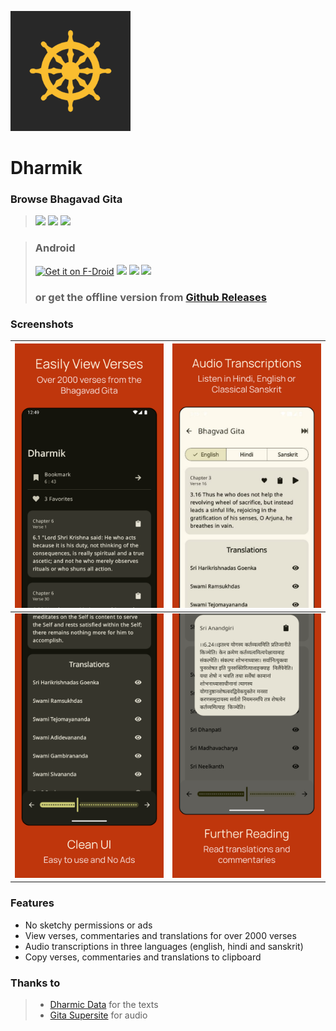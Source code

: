 ![](fastlane/metadata/android/en-US/images/icon-192-maskable.png)

# Dharmik

### Browse Bhagavad Gita

> [<img src="https://ziadoua.github.io/m3-Markdown-Badges/badges/Android/android2.svg">]()
> [<img src="https://ziadoua.github.io/m3-Markdown-Badges/badges/AndroidStudio/androidstudio2.svg">]()
> [<img src="https://ziadoua.github.io/m3-Markdown-Badges/badges/Kotlin/kotlin1.svg">]()

> ### Android
> [<img src="https://f-droid.org/badge/get-it-on.png" alt="Get it on F-Droid" height="80">](https://f-droid.org/packages/com.shub39.dharmik.online)
> <a href="https://apt.izzysoft.de/packages/com.shub39.dharmik.online"><img src="https://gitlab.com/IzzyOnDroid/repo/-/raw/master/assets/IzzyOnDroid.png" height="80"></a>
> [<img src="https://www.openapk.net/images/openapk-badge.png" height=80>](https://www.openapk.net/dharmik/com.shub39.dharmik/)
> [<img src="https://www.androidfreeware.net/images/androidfreeware-badge.png" height=80>](https://www.androidfreeware.net/download-dharmik-apk.html)
> ### or get the offline version from [Github Releases](https://github.com/shub39/Dharmik/releases)

### Screenshots
| ![](fastlane/metadata/android/en-US/images/phoneScreenshots/1.png) | ![](fastlane/metadata/android/en-US/images/phoneScreenshots/2.png) |
|:------------------------------------------------------------------:|:------------------------------------------------------------------:|
| ![](fastlane/metadata/android/en-US/images/phoneScreenshots/3.png) | ![](fastlane/metadata/android/en-US/images/phoneScreenshots/4.png) |

### Features
- No sketchy permissions or ads
- View verses, commentaries and translations for over 2000 verses
- Audio transcriptions in three languages (english, hindi and sanskrit)
- Copy verses, commentaries and translations to clipboard

### Thanks to
> - [Dharmic Data](https://github.com/bhavykhatri/DharmicData) for the texts
> - [Gita Supersite](https://www.gitasupersite.iitk.ac.in/) for audio
